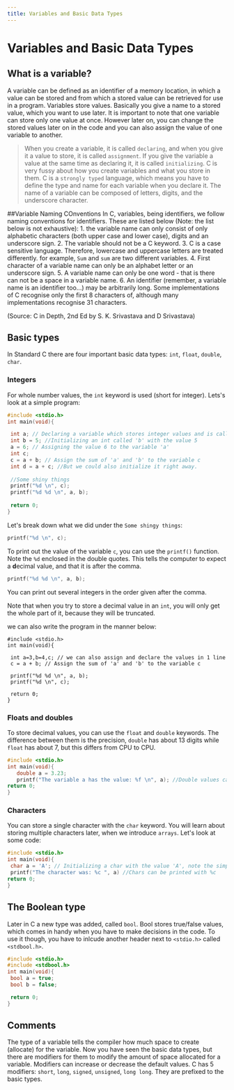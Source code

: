 ```yaml
---
title: Variables and Basic Data Types 
---
```


# Variables and Basic Data Types
## What is a variable?
A variable can be defined as an identifier of a memory location, in which a value can be stored and from which a stored value can be retrieved for use in a program.
Variables store values. Basically you give a name to a stored value, which you want to use later. It is important to note that one variable can store only one value at once. However later on, you can change the stored values 	later on in the code and you can also assign the value of one variable to another.


>When you create a variable, it is called `declaring`, and when you give it a value to store, it is called `assignment`. If you give the variable a value at the same time as declaring it, it is called `initializing`. 
>C is very fussy about how you create variables and what you store in them. C is a `strongly typed` language, which means you have to define the type and name for each variable when you declare it. The name of a variable can be composed of letters, digits, and the underscore character.

##Variable Naming COnventions
In C, variables, being identifiers, we follow naming conventions for identifiers. These are listed below (Note: the list below is not exhaustive):
        1. the variable name can only consist of only alphabetic characters (both upper case and lower case), digits and an underscore sign.
        2. The variable should not be a C keyword.
        3. C is a case sensitive language. Therefore, lowercase and uppercase letters are treated differently. for example, 
`Sum` and `sum` are two different variables.
        4. First character of a variable name can only be an alphabet letter or an underscore sign.
        5. A variable name can only be one word - that is there can not be a space in a variable name.
        6. An identifier (remember, a variable name is an identifier too...) may be arbitrarily long. Some implementations of C recognise only the first 8 characters of, although many implementations recognise 31 characters.
      
(Source: C in Depth, 2nd Ed by S. K. Srivastava and D Srivastava)


## Basic types
In Standard C there are four important basic data types: `int`, `float`, `double`, `char`.

### Integers
For whole number values, the `int` keyword is used (short for integer).
Lets's look at a simple program:
```C
#include <stdio.h>
int main(void){

 int a; // Declaring a variable which stores integer values and is called 'a'	
 int b = 5; //Initializing an int called 'b' with the value 5
 a = 6; // Assigning the value 6 to the variable 'a'
 int c;
 c = a + b; // Assign the sum of 'a' and 'b' to the variable c
 int d = a + c; //But we could also initialize it right away. 
 
 //Some shiny things
 printf("%d \n", c); 
 printf("%d %d \n", a, b); 
	
 return 0;
}
```

Let's break down what we did under the `Some shingy things`:
```C
printf("%d \n", c); 
```
To print out the value of the variable `c`, you can use the `printf()` function. Note the `%d` enclosed in the double quotes. This tells the computer to expect a **d**ecimal value, and that it is after the comma.
```C
printf("%d %d \n", a, b); 
```
You can print out several integers in the order given after the comma.

Note that when you try to store a decimal value in an `int`, you will only get the whole part of it, because they will be truncated.

we can also write the program in the manner below:
```
#include <stdio.h>
int main(void){

 int a=3,b=4,c; // we can also assign and declare the values in 1 line
 c = a + b; // Assign the sum of 'a' and 'b' to the variable c
 
 printf("%d %d \n", a, b); 
 printf("%d \n", c); 

 return 0;
}
```
### Floats and doubles
To store decimal values, you can use the `float` and `double` keywords. The difference between them is the precision, `double` has about 13 digits while `float` has about 7, but this differs from CPU to CPU.
 ```C
 #include <stdio.h>
int main(void){
	double a = 3.23;
	printf("The variable a has the value: %f \n", a); //Double values can be printed with %f
return 0;
}
```

### Characters
You can store a single character with the `char` keyword. You will learn about storing multiple characters later, when we introduce `arrays`. Let's look at some code:
```C
#include <stdio.h>
int main(void){
 char a = 'A'; // Initializing a char with the value 'A', note the simple quotes!
 printf("The character was: %c ", a) //Chars can be printed with %c
return 0;
}
```

## The Boolean type
Later in C a new type was added, called `bool`. Bool stores true/false values, which comes in handy when you have to make decisions in the code. To use it though, you have to inlcude another header next to `<stdio.h>` called `<stdbool.h>`.
```C
#include <stdio.h>
#include <stdbool.h>
int main(void){
 bool a = true;
 bool b = false;

 return 0;
}
```

## Comments
The type of a variable tells the compiler how much space to create (allocate) for the variable. Now you have seen the basic data types, but there are modifiers for them to modify the amount of space allocated for a variable. Modifiers can increase or decrease the default values. C has 5 modifiers: `short`, `long`, `signed`, `unsigned`, `long long`. They are prefixed to the basic types. 

	

